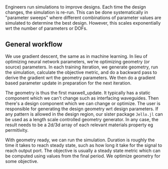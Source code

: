 ##

Engineers run simulations to improve designs. Each time the design changes, the simulation is re-run. This can be done systematically in "parameter sweeps" where different combinations of parameter values are simulated to determine the best design. However, this scales exponentially wrt the number of parameters or DOFs. 

## General workflow 
We use gradient descent, the same as in machine learning. In lieu of optimizing neural network parameters, we're optimizing geometry (or source) parameters. In each training iteration, we generate geometry, run the simulation, calculate the objective metric, and do a backward pass to derive the gradient wrt the geometry parameters. We then do a gradient based parameter update in preparation for the next iteration.

The geometry is thus the first maxwell_update. It typically has a static component which we can't change such as interfacing waveguides. Then there's a design component which we can change or optimize. The user is responsible for generating the design geometry wrt design parameters. If any pattern is allowed in the design region, our sister package `Jello.jl` can be used as a length scale controlled geometry generator. In any case, the result needs to be a 2d/3d array of each relevant materials property eg permitivity. 

With geometry ready, we can run the simulation. Duration is roughly the time it takes to reach steady state, such as how long it take for the signal to reach output port. The objective is usually a steady state metric which can be computed using values from the final period. 
We optimize geometry for some objective. 